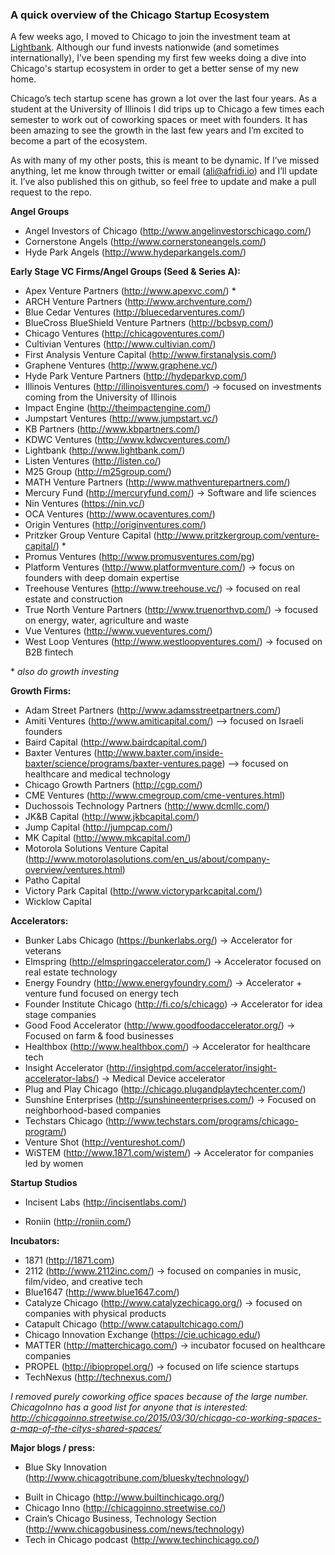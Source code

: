 ### A quick overview of the Chicago Startup Ecosystem

A few weeks ago, I moved to Chicago to join the investment team at [Lightbank](http://lightbank.com). Although our fund invests nationwide (and sometimes internationally), I’ve been spending my first few weeks doing a dive into Chicago's startup ecosystem in order to get a better sense of my new home.

Chicago’s tech startup scene has grown a lot over the last four years. As a student at the University of Illinois I did trips up to Chicago a few times each semester to work out of coworking spaces or meet with founders. It has been amazing to see the growth in the last few years and I’m excited to become a part of the ecosystem.

As with many of my other posts, this is meant to be dynamic. If I’ve missed anything, let me know through twitter or email (ali@afridi.io) and I’ll update it. I’ve also published this on github, so feel free to update and make a pull request to the repo. 



**Angel Groups**

* Angel Investors of Chicago (http://www.angelinvestorschicago.com/)
* Cornerstone Angels (http://www.cornerstoneangels.com/) 
* Hyde Park Angels (http://www.hydeparkangels.com/)




**Early Stage VC Firms/Angel Groups (Seed & Series A):**
* Apex Venture Partners (http://www.apexvc.com/) *
* ARCH Venture Partners (http://www.archventure.com/)
* Blue Cedar Ventures (http://bluecedarventures.com/)
* BlueCross BlueShield Venture Partners (http://bcbsvp.com/)
* Chicago Ventures (http://chicagoventures.com/)
* Cultivian Ventures (http://www.cultivian.com/)
* First Analysis Venture Capital (http://www.firstanalysis.com/) 
* Graphene Ventures (http://www.graphene.vc/)
* Hyde Park Venture Partners (http://hydeparkvp.com/) 
* Illinois Ventures (http://illinoisventures.com/) → focused on investments coming from the University of Illinois
* Impact Engine (http://theimpactengine.com/)
* Jumpstart Ventures (http://www.jumpstart.vc/)
* KB Partners (http://www.kbpartners.com/)
* KDWC Ventures (http://www.kdwcventures.com/)
* Lightbank (http://www.lightbank.com/)
* Listen Ventures (http://listen.co/)
* M25 Group (http://m25group.com/)
* MATH Venture Partners (http://www.mathventurepartners.com/) 
* Mercury Fund (http://mercuryfund.com/) → Software and life sciences
* Nin Ventures (https://nin.vc/) 
* OCA Ventures (http://www.ocaventures.com/)
* Origin Ventures (http://originventures.com/)
* Pritzker Group Venture Capital (http://www.pritzkergroup.com/venture-capital/) * 
* Promus Ventures (http://www.promusventures.com/pg)
* Platform Ventures (http://www.platformventure.com/) → focus on founders with deep domain expertise
* Treehouse Ventures (http://www.treehouse.vc/) → focused on real estate and construction
* True North Venture Partners (http://www.truenorthvp.com/) → focused on energy, water, agriculture and waste
* Vue Ventures (http://www.vueventures.com/)
* West Loop Ventures (http://www.westloopventures.com/) → focused on B2B fintech


\* _also do growth investing_ 



**Growth Firms:**
* Adam Street Partners (http://www.adamsstreetpartners.com/)
* Amiti Ventures (http://www.amiticapital.com/) —> focused on Israeli founders
* Baird Capital (http://www.bairdcapital.com/)
* Baxter Ventures (http://www.baxter.com/inside-baxter/science/programs/baxter-ventures.page) —> focused on healthcare and medical technology
* Chicago Growth Partners (http://cgp.com/)
* CME Ventures (http://www.cmegroup.com/cme-ventures.html)
* Duchossois Technology Partners (http://www.dcmllc.com/)
* JK&B Capital (http://www.jkbcapital.com/)
* Jump Capital (http://jumpcap.com/)
* MK Capital (http://www.mkcapital.com/)
* Motorola Solutions Venture Capital (http://www.motorolasolutions.com/en_us/about/company-overview/ventures.html)
* Patho Capital
* Victory Park Capital (http://www.victoryparkcapital.com/)
* Wicklow Capital




**Accelerators:**
* Bunker Labs Chicago (https://bunkerlabs.org/) → Accelerator for veterans
* Elmspring (http://elmspringaccelerator.com/) → Accelerator focused on real estate technology
* Energy Foundry (http://www.energyfoundry.com/) → Accelerator + venture fund focused on energy tech
* Founder Institute Chicago (http://fi.co/s/chicago) → Accelerator for idea stage companies
* Good Food Accelerator (http://www.goodfoodaccelerator.org/) → Focused on farm & food businesses
* Healthbox (http://www.healthbox.com/) → Accelerator for healthcare tech
* Insight Accelerator (http://insightpd.com/accelerator/insight-accelerator-labs/) → Medical Device accelerator 
* Plug and Play Chicago (http://chicago.plugandplaytechcenter.com/) 
* Sunshine Enterprises (http://sunshineenterprises.com/) → Focused on neighborhood-based companies
* Techstars Chicago (http://www.techstars.com/programs/chicago-program/) 
* Venture Shot (http://ventureshot.com/) 
* WiSTEM (http://www.1871.com/wistem/) → Accelerator for companies led by women




**Startup Studios**

- Incisent Labs (http://incisentlabs.com/) 

* Roniin (http://roniin.com/) 




**Incubators:**

* 1871 (http://1871.com)
* 2112 (http://www.2112inc.com/) → focused on companies in music, film/video, and creative tech
* Blue1647 (http://www.blue1647.com/) 
* Catalyze Chicago (http://www.catalyzechicago.org/) → focused on companies with physical products
* Catapult Chicago (http://www.catapultchicago.com/)
* Chicago Innovation Exchange (https://cie.uchicago.edu/) 
* MATTER (http://matterchicago.com/) → incubator focused on healthcare companies
* PROPEL (http://ibiopropel.org/) → focused on life science startups
* TechNexus (http://technexus.com/) 




*I removed purely coworking office spaces because of the large number. ChicagoInno has a good list for anyone that is interested: http://chicagoinno.streetwise.co/2015/03/30/chicago-co-working-spaces-a-map-of-the-citys-shared-spaces/* 



**Major blogs / press:**

- Blue Sky Innovation (http://www.chicagotribune.com/bluesky/technology/)

* Built in Chicago (http://www.builtinchicago.org/) 
* Chicago Inno (http://chicagoinno.streetwise.co/) 
* Crain’s Chicago Business, Technology Section (http://www.chicagobusiness.com/news/technology)
* Tech in Chicago podcast (http://www.techinchicago.co/)

